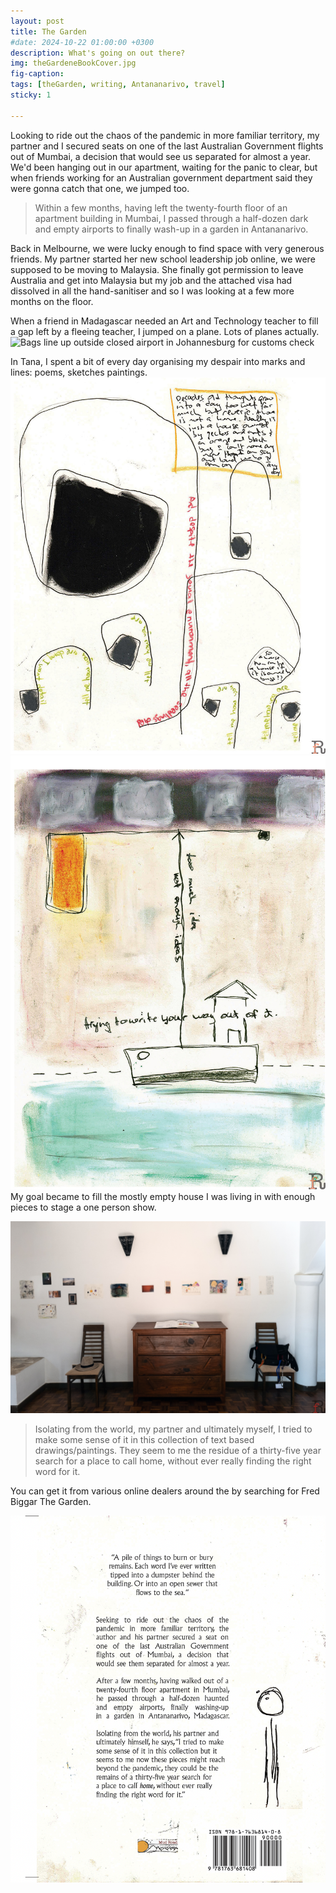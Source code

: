 ```yaml
---
layout: post
title: The Garden
#date: 2024-10-22 01:00:00 +0300
description: What's going on out there? 
img: theGardeneBookCover.jpg 
fig-caption: 
tags: [theGarden, writing, Antananarivo, travel] 
sticky: 1

---
```

	
Looking to ride out the chaos of the pandemic in more familiar territory, my partner and I secured seats on one of the last Australian Government flights out of Mumbai, a decision that would see us separated for almost a year. We'd been hanging out in our apartment, waiting for the panic to clear, but when friends working for an Australian government department said they were gonna catch that one, we jumped too.

> Within a few months, having left the twenty-fourth floor of an apartment building in Mumbai, I passed through a half-dozen dark and empty airports to finally wash-up in a garden in Antananarivo. 

Back in Melbourne, we were lucky enough to find space with very generous friends. My partner started her new school leadership job online, we were supposed to be moving to Malaysia. She finally got permission to leave Australia and get into Malaysia but my job and the attached visa had dissolved in all the hand-sanitiser and so I was looking at a few more months on the floor.  

When a friend in Madagascar needed an Art and Technology teacher to fill a gap left by a fleeing teacher, I jumped on a plane. Lots of planes actually.
![Bags line up outside closed airport in Johannesburg for customs check](/assets/img/bagsJoburg.jpg)

In Tana, I spent a bit of every day organising my despair into marks and lines: poems, sketches paintings.
![Drawing of a boat](/assets/img/pages2.jpg) ![Drawing of a flower](/assets/img/pages1.jpg)
My goal became to fill the mostly empty house I was living in with enough pieces to stage a one person show. 

![The Gallery](/assets/img/theGallery.jpg)

> Isolating from the world, my partner and ultimately myself, I tried to make some sense of it in this collection of text based drawings/paintings. They seem to me the residue of a thirty-five year search for a place to call home, without ever really finding the right word for it. 

You can get it from various online dealers around the by searching for Fred Biggar The Garden. 

![Back of The Garden by Fred Biggar ](/assets/img/backCoverTheGarden.png)